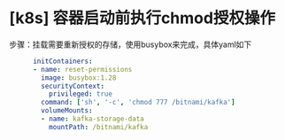 # [k8s] 容器启动前执行chmod授权操作

步骤：挂载需要重新授权的存储，使用busybox来完成，具体yaml如下

```yaml
      initContainers:
      - name: reset-permissions
        image: busybox:1.28
        securityContext:
          privileged: true
        command: ['sh', '-c', 'chmod 777 /bitnami/kafka']
        volumeMounts:
        - name: kafka-storage-data
          mountPath: /bitnami/kafka
```